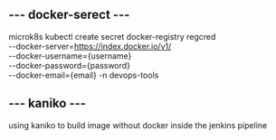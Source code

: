 ## --- docker-serect --- ##
microk8s kubectl create secret docker-registry regcred \
    --docker-server=https://index.docker.io/v1/ \
    --docker-username={username} \
    --docker-password={password} \
    --docker-email={email}
    -n devops-tools

## --- kaniko --- ##
using kaniko to build image without docker inside the jenkins pipeline

